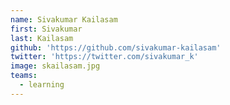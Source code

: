 ```yaml
---
name: Sivakumar Kailasam
first: Sivakumar
last: Kailasam
github: 'https://github.com/sivakumar-kailasam'
twitter: 'https://twitter.com/sivakumar_k'
image: skailasam.jpg
teams:
  - learning
---
```


